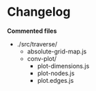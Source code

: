 # Changelog

**Commented files**
* ./src/traverse/
	* absolute-grid-map.js
	* conv-plot/
		* plot-dimensions.js
		* plot-nodes.js
		* plot.edges.js
